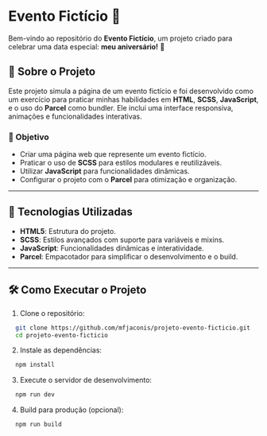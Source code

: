 # Evento Fictício 🎉

Bem-vindo ao repositório do **Evento Fictício**, um projeto criado para celebrar uma data especial: **meu aniversário!** 🎂

## 📖 Sobre o Projeto

Este projeto simula a página de um evento fictício e foi desenvolvido como um exercício para praticar minhas habilidades em **HTML**, **SCSS**, **JavaScript**, e o uso do **Parcel** como bundler. Ele inclui uma interface responsiva, animações e funcionalidades interativas.

### 🎯 Objetivo

- Criar uma página web que represente um evento fictício.
- Praticar o uso de **SCSS** para estilos modulares e reutilizáveis.
- Utilizar **JavaScript** para funcionalidades dinâmicas.
- Configurar o projeto com o **Parcel** para otimização e organização.

---

## 🚀 Tecnologias Utilizadas

- **HTML5**: Estrutura do projeto.
- **SCSS**: Estilos avançados com suporte para variáveis e mixins.
- **JavaScript**: Funcionalidades dinâmicas e interatividade.
- **Parcel**: Empacotador para simplificar o desenvolvimento e o build.

---

## 🛠️ Como Executar o Projeto

1. Clone o repositório:
```bash
  git clone https://github.com/mfjaconis/projeto-evento-ficticio.git
  cd projeto-evento-ficticio
```

2. Instale as dependências:
```bash
  npm install
```

3. Execute o servidor de desenvolvimento:
```bash
  npm run dev
```

4. Build para produção (opcional):
```bash
  npm run build
```
